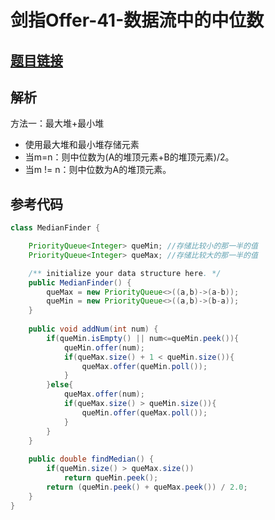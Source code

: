 # 剑指Offer-41-数据流中的中位数

## [题目链接](https://leetcode-cn.com/problems/find-median-from-data-stream/submissions/)

## 解析
方法一：最大堆+最小堆
- 使用最大堆和最小堆存储元素
- 当m=n：则中位数为(A的堆顶元素+B的堆顶元素)/2。
- 当m != n：则中位数为A的堆顶元素。


## 参考代码
```Java
class MedianFinder {

    PriorityQueue<Integer> queMin; //存储比较小的那一半的值
    PriorityQueue<Integer> queMax; //存储比较大的那一半的值

    /** initialize your data structure here. */
    public MedianFinder() {
        queMax = new PriorityQueue<>((a,b)->(a-b));
        queMin = new PriorityQueue<>((a,b)->(b-a));
    }
    
    public void addNum(int num) {
        if(queMin.isEmpty() || num<=queMin.peek()){
            queMin.offer(num);
            if(queMax.size() + 1 < queMin.size()){
                queMax.offer(queMin.poll());
            }
        }else{
            queMax.offer(num);
            if(queMax.size() > queMin.size()){
                queMin.offer(queMax.poll());
            }
        }
    }
    
    public double findMedian() {
        if(queMin.size() > queMax.size())
            return queMin.peek();
        return (queMin.peek() + queMax.peek()) / 2.0;
    }
}

```